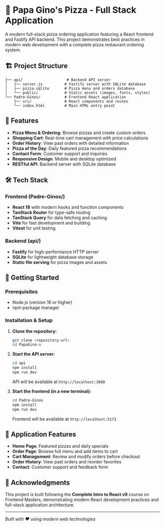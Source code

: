# 🍕 Papa Gino's Pizza - Full Stack Application

A modern full-stack pizza ordering application featuring a React frontend and Fastify API backend. This project demonstrates best practices in modern web development with a complete pizza restaurant ordering system.

## 🏗 Project Structure

```
├── api/                    # Backend API server
│   ├── server.js          # Fastify server with SQLite database
│   ├── pizza.sqlite       # Pizza menu and orders database
│   └── public/            # Static assets (images, fonts, styles)
└── Padre-Ginos/           # Frontend React application
    ├── src/               # React components and routes
    └── index.html         # Main HTML entry point
```

## 🚀 Features

- **Pizza Menu & Ordering**: Browse pizzas and create custom orders
- **Shopping Cart**: Real-time cart management with price calculations
- **Order History**: View past orders with detailed information
- **Pizza of the Day**: Daily featured pizza recommendations
- **Contact Form**: Customer support and inquiries
- **Responsive Design**: Mobile and desktop optimized
- **RESTful API**: Backend server with SQLite database

## 🛠 Tech Stack

### Frontend (Padre-Ginos/)

- **React 18** with modern hooks and function components
- **TanStack Router** for type-safe routing
- **TanStack Query** for data fetching and caching
- **Vite** for fast development and building
- **Vitest** for unit testing

### Backend (api/)

- **Fastify** for high-performance HTTP server
- **SQLite** for lightweight database storage
- **Static file serving** for pizza images and assets

## 🚦 Getting Started

### Prerequisites

- Node.js (version 16 or higher)
- npm package manager

### Installation & Setup

1. **Clone the repository:**

   ```bash
   git clone <repository-url>
   cd PapaGino-s
   ```

2. **Start the API server:**

   ```bash
   cd api
   npm install
   npm run dev
   ```

   API will be available at `http://localhost:3000`

3. **Start the frontend (in a new terminal):**
   ```bash
   cd Padre-Ginos
   npm install
   npm run dev
   ```
   Frontend will be available at `http://localhost:5173`

## 📱 Application Features

- **Home Page**: Featured pizzas and daily specials
- **Order Page**: Browse full menu and add items to cart
- **Cart Management**: Review and modify orders before checkout
- **Order History**: View past orders and reorder favorites
- **Contact**: Customer support and feedback form

## 🙏 Acknowledgments

This project is built following the **Complete Intro to React v9** course on Frontend Masters, demonstrating modern React development practices and full-stack application architecture.

---

_Built with ❤️ using modern web technologies_
